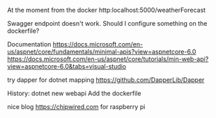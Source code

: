 At the moment from the docker
http:localhost:5000/weatherForecast

Swagger endpoint doesn't work. Should I configure something on the dockerfile?

Documentation 
https://docs.microsoft.com/en-us/aspnet/core/fundamentals/minimal-apis?view=aspnetcore-6.0
https://docs.microsoft.com/en-us/aspnet/core/tutorials/min-web-api?view=aspnetcore-6.0&tabs=visual-studio

try dapper for dotnet mapping 
https://github.com/DapperLib/Dapper


History:
dotnet new webapi
Add the dockerfile

nice blog https://chipwired.com for raspberry pi
